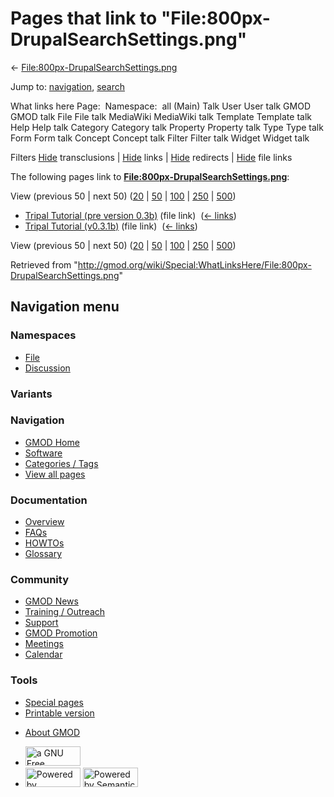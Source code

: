<div id="mw-page-base" class="noprint">

</div>

<div id="mw-head-base" class="noprint">

</div>

<div id="content" class="mw-body" role="main">

<span id="top"></span>

<div id="mw-js-message" style="display:none;">

</div>



# <span dir="auto">Pages that link to "File:800px-DrupalSearchSettings.png"</span>

<div id="bodyContent">

<div id="contentSub">

←
[File:800px-DrupalSearchSettings.png](/wiki/File:800px-DrupalSearchSettings.png "File:800px-DrupalSearchSettings.png")

</div>

<div id="jump-to-nav" class="mw-jump">

Jump to: [navigation](#mw-navigation), [search](#p-search)

</div>

<div id="mw-content-text">

What links here Page:  Namespace:  all (Main) Talk User User talk GMOD
GMOD talk File File talk MediaWiki MediaWiki talk Template Template talk
Help Help talk Category Category talk Property Property talk Type Type
talk Form Form talk Concept Concept talk Filter Filter talk Widget
Widget talk

Filters
[Hide](/mediawiki/index.php?title=Special:WhatLinksHere/File:800px-DrupalSearchSettings.png&hidetrans=1 "Special:WhatLinksHere/File:800px-DrupalSearchSettings.png")
transclusions \|
[Hide](/mediawiki/index.php?title=Special:WhatLinksHere/File:800px-DrupalSearchSettings.png&hidelinks=1 "Special:WhatLinksHere/File:800px-DrupalSearchSettings.png")
links \|
[Hide](/mediawiki/index.php?title=Special:WhatLinksHere/File:800px-DrupalSearchSettings.png&hideredirs=1 "Special:WhatLinksHere/File:800px-DrupalSearchSettings.png")
redirects \|
[Hide](/mediawiki/index.php?title=Special:WhatLinksHere/File:800px-DrupalSearchSettings.png&hideimages=1 "Special:WhatLinksHere/File:800px-DrupalSearchSettings.png")
file links

The following pages link to
**[File:800px-DrupalSearchSettings.png](/wiki/File:800px-DrupalSearchSettings.png "File:800px-DrupalSearchSettings.png")**:

View (previous 50 \| next 50)
([20](/mediawiki/index.php?title=Special:WhatLinksHere/File:800px-DrupalSearchSettings.png&limit=20 "Special:WhatLinksHere/File:800px-DrupalSearchSettings.png")
\|
[50](/mediawiki/index.php?title=Special:WhatLinksHere/File:800px-DrupalSearchSettings.png&limit=50 "Special:WhatLinksHere/File:800px-DrupalSearchSettings.png")
\|
[100](/mediawiki/index.php?title=Special:WhatLinksHere/File:800px-DrupalSearchSettings.png&limit=100 "Special:WhatLinksHere/File:800px-DrupalSearchSettings.png")
\|
[250](/mediawiki/index.php?title=Special:WhatLinksHere/File:800px-DrupalSearchSettings.png&limit=250 "Special:WhatLinksHere/File:800px-DrupalSearchSettings.png")
\|
[500](/mediawiki/index.php?title=Special:WhatLinksHere/File:800px-DrupalSearchSettings.png&limit=500 "Special:WhatLinksHere/File:800px-DrupalSearchSettings.png"))

- [Tripal Tutorial (pre version
  0.3b)](/wiki/Tripal_Tutorial_(pre_version_0.3b) "Tripal Tutorial (pre version 0.3b)")
  (file link) ‎ <span class="mw-whatlinkshere-tools">([←
  links](/mediawiki/index.php?title=Special:WhatLinksHere&target=Tripal+Tutorial+%28pre+version+0.3b%29 "Special:WhatLinksHere"))</span>
- [Tripal Tutorial
  (v0.3.1b)](/wiki/Tripal_Tutorial_(v0.3.1b) "Tripal Tutorial (v0.3.1b)")
  (file link) ‎ <span class="mw-whatlinkshere-tools">([←
  links](/mediawiki/index.php?title=Special:WhatLinksHere&target=Tripal+Tutorial+%28v0.3.1b%29 "Special:WhatLinksHere"))</span>

View (previous 50 \| next 50)
([20](/mediawiki/index.php?title=Special:WhatLinksHere/File:800px-DrupalSearchSettings.png&limit=20 "Special:WhatLinksHere/File:800px-DrupalSearchSettings.png")
\|
[50](/mediawiki/index.php?title=Special:WhatLinksHere/File:800px-DrupalSearchSettings.png&limit=50 "Special:WhatLinksHere/File:800px-DrupalSearchSettings.png")
\|
[100](/mediawiki/index.php?title=Special:WhatLinksHere/File:800px-DrupalSearchSettings.png&limit=100 "Special:WhatLinksHere/File:800px-DrupalSearchSettings.png")
\|
[250](/mediawiki/index.php?title=Special:WhatLinksHere/File:800px-DrupalSearchSettings.png&limit=250 "Special:WhatLinksHere/File:800px-DrupalSearchSettings.png")
\|
[500](/mediawiki/index.php?title=Special:WhatLinksHere/File:800px-DrupalSearchSettings.png&limit=500 "Special:WhatLinksHere/File:800px-DrupalSearchSettings.png"))

</div>

<div class="printfooter">

Retrieved from
"<http://gmod.org/wiki/Special:WhatLinksHere/File:800px-DrupalSearchSettings.png>"

</div>

<div id="catlinks" class="catlinks catlinks-allhidden">

</div>

<div class="visualClear">

</div>

</div>

</div>

<div id="mw-navigation">

## Navigation menu

<div id="mw-head">



<div id="left-navigation">

<div id="p-namespaces" class="vectorTabs" role="navigation"
aria-labelledby="p-namespaces-label">

### Namespaces

- <span id="ca-nstab-image"><a href="/wiki/File:800px-DrupalSearchSettings.png" accesskey="c"
  title="View the file page [c]">File</a></span>
- <span id="ca-talk"><a
  href="/mediawiki/index.php?title=File_talk:800px-DrupalSearchSettings.png&amp;action=edit&amp;redlink=1"
  accesskey="t"
  title="Discussion about the content page [t]">Discussion</a></span>

</div>

<div id="p-variants" class="vectorMenu emptyPortlet" role="navigation"
aria-labelledby="p-variants-label">

### 

### Variants[](#)

<div class="menu">

</div>

</div>

</div>

<div id="right-navigation">





</div>



</div>

</div>

</div>

<div id="mw-panel">

<div id="p-logo" role="banner">

<a href="/wiki/Main_Page"
style="background-image: url(http://gmod.org/images/GMOD-cogs.png);"
title="Visit the main page"></a>

</div>

<div id="p-Navigation" class="portal" role="navigation"
aria-labelledby="p-Navigation-label">

### Navigation

<div class="body">

- <span id="n-GMOD-Home">[GMOD Home](/wiki/Main_Page)</span>
- <span id="n-Software">[Software](/wiki/GMOD_Components)</span>
- <span id="n-Categories-.2F-Tags">[Categories /
  Tags](/wiki/Categories)</span>
- <span id="n-View-all-pages">[View all
  pages](/wiki/Special:AllPages)</span>

</div>

</div>

<div id="p-Documentation" class="portal" role="navigation"
aria-labelledby="p-Documentation-label">

### Documentation

<div class="body">

- <span id="n-Overview">[Overview](/wiki/Overview)</span>
- <span id="n-FAQs">[FAQs](/wiki/Category:FAQ)</span>
- <span id="n-HOWTOs">[HOWTOs](/wiki/Category:HOWTO)</span>
- <span id="n-Glossary">[Glossary](/wiki/Glossary)</span>

</div>

</div>

<div id="p-Community" class="portal" role="navigation"
aria-labelledby="p-Community-label">

### Community

<div class="body">

- <span id="n-GMOD-News">[GMOD News](/wiki/GMOD_News)</span>
- <span id="n-Training-.2F-Outreach">[Training /
  Outreach](/wiki/Training_and_Outreach)</span>
- <span id="n-Support">[Support](/wiki/Support)</span>
- <span id="n-GMOD-Promotion">[GMOD
  Promotion](/wiki/GMOD_Promotion)</span>
- <span id="n-Meetings">[Meetings](/wiki/Meetings)</span>
- <span id="n-Calendar">[Calendar](/wiki/Calendar)</span>

</div>

</div>

<div id="p-tb" class="portal" role="navigation"
aria-labelledby="p-tb-label">

### Tools

<div class="body">

- <span id="t-specialpages"><a href="/wiki/Special:SpecialPages" accesskey="q"
  title="A list of all special pages [q]">Special pages</a></span>
- <span id="t-print"><a
  href="/mediawiki/index.php?title=Special:WhatLinksHere/File:800px-DrupalSearchSettings.png&amp;printable=yes"
  rel="alternate" accesskey="p"
  title="Printable version of this page [p]">Printable version</a></span>

</div>

</div>

</div>

</div>

<div id="footer" role="contentinfo">

- <span id="footer-places-about">[About
  GMOD](/wiki/GMOD:About "GMOD:About")</span>

<!-- -->

- <span id="footer-copyrightico">[<img src="http://www.gnu.org/graphics/gfdl-logo-small.png" width="88"
  height="31" alt="a GNU Free Documentation License" />](http://www.gnu.org/licenses/fdl-1.3.html)</span>
- <span id="footer-poweredbyico">[<img src="/mediawiki/skins/common/images/poweredby_mediawiki_88x31.png"
  width="88" height="31" alt="Powered by MediaWiki" />](//www.mediawiki.org/)
  [<img
  src="/mediawiki/extensions/SemanticMediaWiki/includes/../resources/images/smw_button.png"
  width="88" height="31" alt="Powered by Semantic MediaWiki" />](https://www.semantic-mediawiki.org/wiki/Semantic_MediaWiki)</span>

<div style="clear:both">

</div>

</div>
